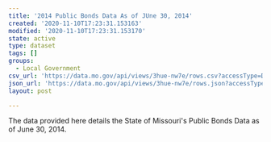 ```yaml
---
title: '2014 Public Bonds Data As of JUne 30, 2014'
created: '2020-11-10T17:23:31.153163'
modified: '2020-11-10T17:23:31.153170'
state: active
type: dataset
tags: []
groups:
  - Local Government
csv_url: 'https://data.mo.gov/api/views/3hue-nw7e/rows.csv?accessType=DOWNLOAD'
json_url: 'https://data.mo.gov/api/views/3hue-nw7e/rows.json?accessType=DOWNLOAD'
layout: post

---
```

The data provided here details the State of Missouri's Public Bonds Data as of June 30, 2014.
